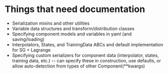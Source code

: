 # Things that need documentation

- Serialization mixins and other utilities
- Variable data structures and transform/distribution classes
- Specifying component models and variables in yaml (and saving/loading)
- Interpolators, States, and TrainingData ABCs and default implementation for SG + Lagrange
- Specifying custom serializers for component data (interpolator, states, training data, etc.) -- can specify these in construction, use defaults, or allow auto-detection from types of other Component(**kwargs)
